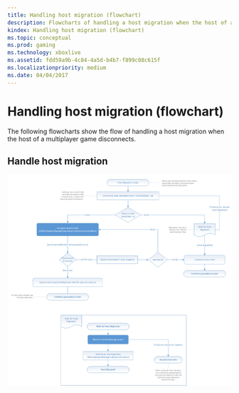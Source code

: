 ```yaml
---
title: Handling host migration (flowchart)
description: Flowcharts of handling a host migration when the host of a multiplayer game disconnects.
kindex: Handling host migration (flowchart)
ms.topic: conceptual
ms.prod: gaming
ms.technology: xboxlive
ms.assetid: fdd59a9b-4c84-4a5d-b4b7-f899c08c615f
ms.localizationpriority: medium
ms.date: 04/04/2017
---
```






# Handling host migration (flowchart)

The following flowcharts show the flow of handling a host migration when the host of a multiplayer game disconnects.


## Handle host migration

![SmartMatch matchmaking](live-mpm-host-migration-images/mpm-host-migration.png)
